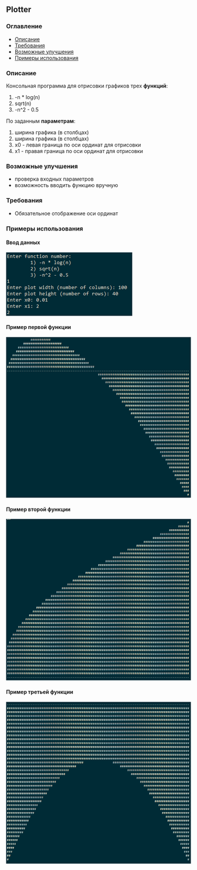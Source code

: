 ## Plotter

### Оглавление
* [Описание](#Описание)
* [Требования](#Требования)
* [Возможные улучшения](#Возможные-улучшения)
* [Примеры использования](#Примеры-использования)


### Описание
Консольная программа для отрисовки графиков трех **функций**:
1) -n * log(n)
1) sqrt(n)
1) -n^2 - 0.5

По заданным **параметрам**:
1) ширина графика (в столбцах)
1) ширина графика (в столбцах)
1) x0 - левая граница по оси ординат для отрисовки
1) x1 - правая граница по оси ординат для отрисовки

### Возможные улучшения
* проверка входных параметров
* возможность вводить функцию вручную

### Требования
* Обязательное отображение оси ординат

### Примеры использования
#### Ввод данных
![Ввод данных](/docs/plotter-data_enter.png)                                            

#### Пример первой функции
![Пример первой функции](/docs/plotter-first_function.png)

#### Пример второй функции
![Пример второй функции](/docs/plotter-second_function.png)

#### Пример третьей функции
![Пример третьей функции](/docs/plotter-third_function.png)
